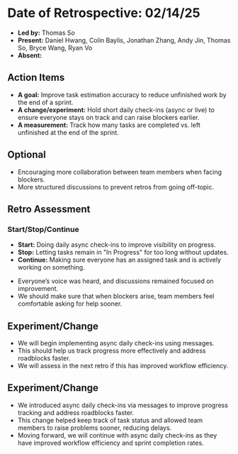 # Date of Retrospective: 02/14/25  

* **Led by:** Thomas So  
* **Present:** Daniel Hwang, Colin Baylis, Jonathan Zhang, Andy Jin, Thomas So, Bryce Wang, Ryan Vo  
* **Absent:**  

## Action Items  

* **A goal:** Improve task estimation accuracy to reduce unfinished work by the end of a sprint.  
* **A change/experiment:** Hold short daily check-ins (async or live) to ensure everyone stays on track and can raise blockers earlier.  
* **A measurement:** Track how many tasks are completed vs. left unfinished at the end of the sprint.  

## Optional  

* Encouraging more collaboration between team members when facing blockers.  
* More structured discussions to prevent retros from going off-topic.  

## Retro Assessment  

### Start/Stop/Continue  
- **Start:** Doing daily async check-ins to improve visibility on progress.  
- **Stop:** Letting tasks remain in "In Progress" for too long without updates.  
- **Continue:** Making sure everyone has an assigned task and is actively working on something.  

* Everyone’s voice was heard, and discussions remained focused on improvement.  
* We should make sure that when blockers arise, team members feel comfortable asking for help sooner.  

## Experiment/Change  

* We will begin implementing async daily check-ins using messages.  
* This should help us track progress more effectively and address roadblocks faster.  
* We will assess in the next retro if this has improved workflow efficiency.  

## Experiment/Change

* We introduced async daily check-ins via messages to improve progress tracking and address roadblocks faster.
* This change helped keep track of task status and allowed team members to raise problems sooner, reducing delays.
* Moving forward, we will continue with async daily check-ins as they have improved workflow efficiency and sprint completion rates.
